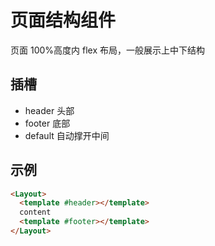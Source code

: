 # 页面结构组件

页面 100%高度内 flex 布局，一般展示上中下结构

## 插槽

- header 头部
- footer 底部
- default 自动撑开中间

## 示例

```html
<Layout>
  <template #header></template>
  content
  <template #footer></template>
</Layout>
```

